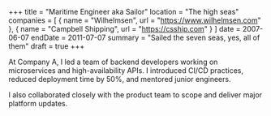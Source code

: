 +++
title = "Maritime Engineer aka Sailor"
location = "The high seas"
companies = [
  { name = "Wilhelmsen", url = "https://www.wilhelmsen.com" },
  { name = "Campbell Shipping", url = "https://csship.com" }
]
date = 2007-06-07
endDate = 2011-07-07
summary = "Sailed the seven seas, yes, all of them"
draft = true
+++

At Company A, I led a team of backend developers working on microservices and high-availability APIs. I introduced CI/CD practices, reduced deployment time by 50%, and mentored junior engineers.

I also collaborated closely with the product team to scope and deliver major platform updates.
